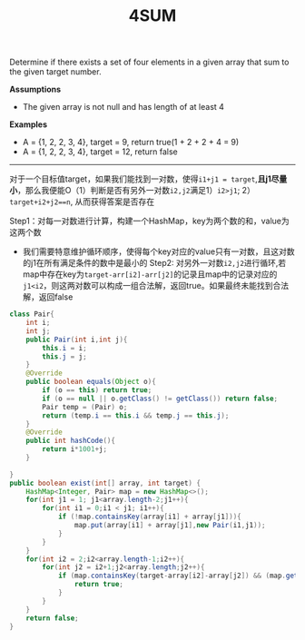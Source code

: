 ﻿---
layout: default
title: 4SUM
narrow: true
---
Determine if there exists a set of four elements in a given array that sum to the given target number.

**Assumptions**

- The given array is not null and has length of at least 4

**Examples**
- A = {1, 2, 2, 3, 4}, target = 9, return true(1 + 2 + 2 + 4 = 9)
- A = {1, 2, 2, 3, 4}, target = 12, return false

***
对于一个目标值target，如果我们能找到一对数，使得`i1+j1 = target`,**且j1尽量小**，那么我便能O（1）判断是否有另外一对数`i2,j2`满足1）`i2>j1`;  2）`target+i2+j2==n`, 从而获得答案是否存在

Step1：对每一对数进行计算，构建一个HashMap，key为两个数的和，value为这两个数
- 我们需要特意维护循环顺序，使得每个key对应的value只有一对数，且这对数的j1在所有满足条件的数中是最小的
Step2: 对另外一对数`i2,j2`进行循环,若map中存在key为`target-arr[i2]-arr[j2]`的记录且map中的记录对应的`j1<i2`，则这两对数可以构成一组合法解，返回true。如果最终未能找到合法解，返回false
```java
class Pair{  
    int i;  
    int j;  
    public Pair(int i,int j){  
        this.i = i;  
        this.j = j;  
    }  
    @Override  
    public boolean equals(Object o){  
        if (o == this) return true;  
        if (o == null || o.getClass() != getClass()) return false;  
        Pair temp = (Pair) o;  
        return (temp.i == this.i && temp.j == this.j);  
    }  
    @Override  
    public int hashCode(){  
        return i*1001+j;  
    }  
      
}  
public boolean exist(int[] array, int target) {  
    HashMap<Integer, Pair> map = new HashMap<>();  
    for(int j1 = 1; j1<array.length-2;j1++){  
        for(int i1 = 0;i1 < j1; i1++){  
            if (!map.containsKey(array[i1] + array[j1])){  
                map.put(array[i1] + array[j1],new Pair(i1,j1));  
            }  
        }  
    }  
    for(int i2 = 2;i2<array.length-1;i2++){  
        for(int j2 = i2+1;j2<array.length;j2++){  
            if (map.containsKey(target-array[i2]-array[j2]) && (map.get(target-array[i2]-array[j2]).j < i2)){  
                return true;  
            }  
        }  
    }  
    return false;  
}
```